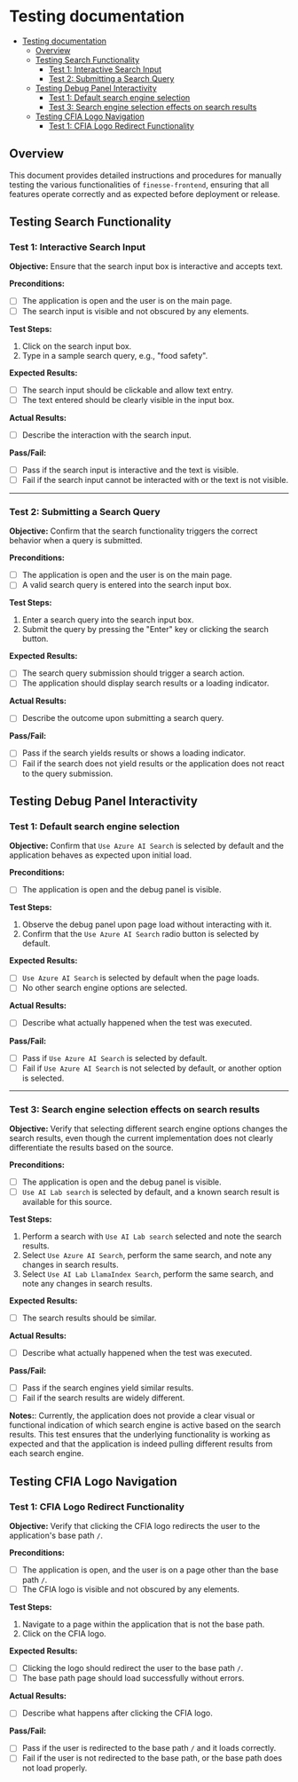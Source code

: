 # Testing documentation

- [Testing documentation](#testing-documentation)
  - [Overview](#overview)
  - [Testing Search Functionality](#testing-search-functionality)
    - [Test 1: Interactive Search Input](#test-1-interactive-search-input)
    - [Test 2: Submitting a Search Query](#test-2-submitting-a-search-query)
  - [Testing Debug Panel Interactivity](#testing-debug-panel-interactivity)
    - [Test 1: Default search engine
      selection](#test-1-default-search-engine-selection)
    - [Test 3: Search engine selection effects on search
      results](#test-3-search-engine-selection-effects-on-search-results)
  - [Testing CFIA Logo Navigation](#testing-cfia-logo-navigation)
    - [Test 1: CFIA Logo Redirect
      Functionality](#test-1-cfia-logo-redirect-functionality)

## Overview

This document provides detailed instructions and procedures for manually testing
the various functionalities of `finesse-frontend`, ensuring that all features
operate correctly and as expected before deployment or release.

## Testing Search Functionality

### Test 1: Interactive Search Input

**Objective:** Ensure that the search input box is interactive and accepts text.

**Preconditions:**

- [ ] The application is open and the user is on the main page.
- [ ] The search input is visible and not obscured by any elements.

**Test Steps:**

1. Click on the search input box.
2. Type in a sample search query, e.g., "food safety".

**Expected Results:**

- [ ] The search input should be clickable and allow text entry.
- [ ] The text entered should be clearly visible in the input box.

**Actual Results:**

- [ ] Describe the interaction with the search input.

**Pass/Fail:**

- [ ] Pass if the search input is interactive and the text is visible.
- [ ] Fail if the search input cannot be interacted with or the text is not
      visible.

---

### Test 2: Submitting a Search Query

**Objective:** Confirm that the search functionality triggers the correct
behavior when a query is submitted.

**Preconditions:**

- [ ] The application is open and the user is on the main page.
- [ ] A valid search query is entered into the search input box.

**Test Steps:**

1. Enter a search query into the search input box.
2. Submit the query by pressing the "Enter" key or clicking the search button.

**Expected Results:**

- [ ] The search query submission should trigger a search action.
- [ ] The application should display search results or a loading indicator.

**Actual Results:**

- [ ] Describe the outcome upon submitting a search query.

**Pass/Fail:**

- [ ] Pass if the search yields results or shows a loading indicator.
- [ ] Fail if the search does not yield results or the application does not
      react to the query submission.

## Testing Debug Panel Interactivity

### Test 1: Default search engine selection

**Objective:** Confirm that `Use Azure AI Search` is selected by default and the
application behaves as expected upon initial load.

**Preconditions:**

- [ ] The application is open and the debug panel is visible.

**Test Steps:**

1. Observe the debug panel upon page load without interacting with it.
2. Confirm that the `Use Azure AI Search` radio button is selected by default.

**Expected Results:**

- [ ] `Use Azure AI Search` is selected by default when the page loads.
- [ ] No other search engine options are selected.

**Actual Results:**

- [ ] Describe what actually happened when the test was executed.

**Pass/Fail:**

- [ ] Pass if `Use Azure AI Search` is selected by default.
- [ ] Fail if `Use Azure AI Search` is not selected by default, or another
      option is selected.

---

### Test 3: Search engine selection effects on search results

**Objective:** Verify that selecting different search engine options changes the
search results, even though the current implementation does not clearly
differentiate the results based on the source.

**Preconditions:**

- [ ] The application is open and the debug panel is visible.
- [ ] `Use AI Lab search` is selected by default, and a known search result is
      available for this source.

**Test Steps:**

1. Perform a search with `Use AI Lab search` selected and note the search
   results.
2. Select `Use Azure AI Search`, perform the same search, and note any changes
   in search results.
3. Select `Use AI Lab LlamaIndex Search`, perform the same search, and note any
   changes in search results.

**Expected Results:**

- [ ] The search results should be similar.

**Actual Results:**

- [ ] Describe what actually happened when the test was executed.

**Pass/Fail:**

- [ ] Pass if the search engines yield similar results.
- [ ] Fail if the search results are widely different.

**Notes:**: Currently, the application does not provide a clear visual or
functional indication of which search engine is active based on the search
results. This test ensures that the underlying functionality is working as
expected and that the application is indeed pulling different results from each
search engine.

## Testing CFIA Logo Navigation

### Test 1: CFIA Logo Redirect Functionality

**Objective:** Verify that clicking the CFIA logo redirects the user to the
application's base path `/`.

**Preconditions:**

- [ ] The application is open, and the user is on a page other than the base
      path `/`.
- [ ] The CFIA logo is visible and not obscured by any elements.

**Test Steps:**

1. Navigate to a page within the application that is not the base path.
2. Click on the CFIA logo.

**Expected Results:**

- [ ] Clicking the logo should redirect the user to the base path `/`.
- [ ] The base path page should load successfully without errors.

**Actual Results:**

- [ ] Describe what happens after clicking the CFIA logo.

**Pass/Fail:**

- [ ] Pass if the user is redirected to the base path `/` and it loads
      correctly.
- [ ] Fail if the user is not redirected to the base path, or the base path does
      not load properly.
